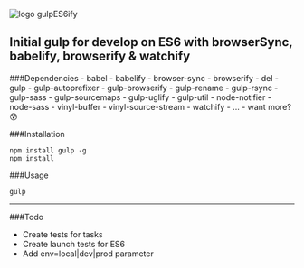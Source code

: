 
![logo gulpES6ify](https://raw.githubusercontent.com/davesnx/gulpES6ify/master/header.png)
## Initial gulp for develop on ES6 with browserSync, babelify, browserify & watchify

###Dependencies
	- babel
	- babelify
	- browser-sync
	- browserify
	- del
	- gulp
	- gulp-autoprefixer
	- gulp-browserify
	- gulp-rename
	- gulp-rsync
	- gulp-sass
	- gulp-sourcemaps
	- gulp-uglify
	- gulp-util
	- node-notifier
	- node-sass
	- vinyl-buffer
	- vinyl-source-stream
	- watchify
 	- ...
 	- want more? :cold_sweat:

###Installation
```
npm install gulp -g
npm install
```

###Usage

```
gulp
```

___

###Todo
 - Create tests for tasks
 - Create launch tests for ES6
 - Add env=local|dev|prod parameter
